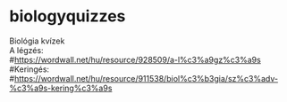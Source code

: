 # biologyquizzes
Biológia kvízek <br>
A légzés:<br>
#https://wordwall.net/hu/resource/928509/a-l%c3%a9gz%c3%a9s<br>
#Keringés:<br>
#https://wordwall.net/hu/resource/911538/biol%c3%b3gia/sz%c3%adv-%c3%a9s-kering%c3%a9s<br>
